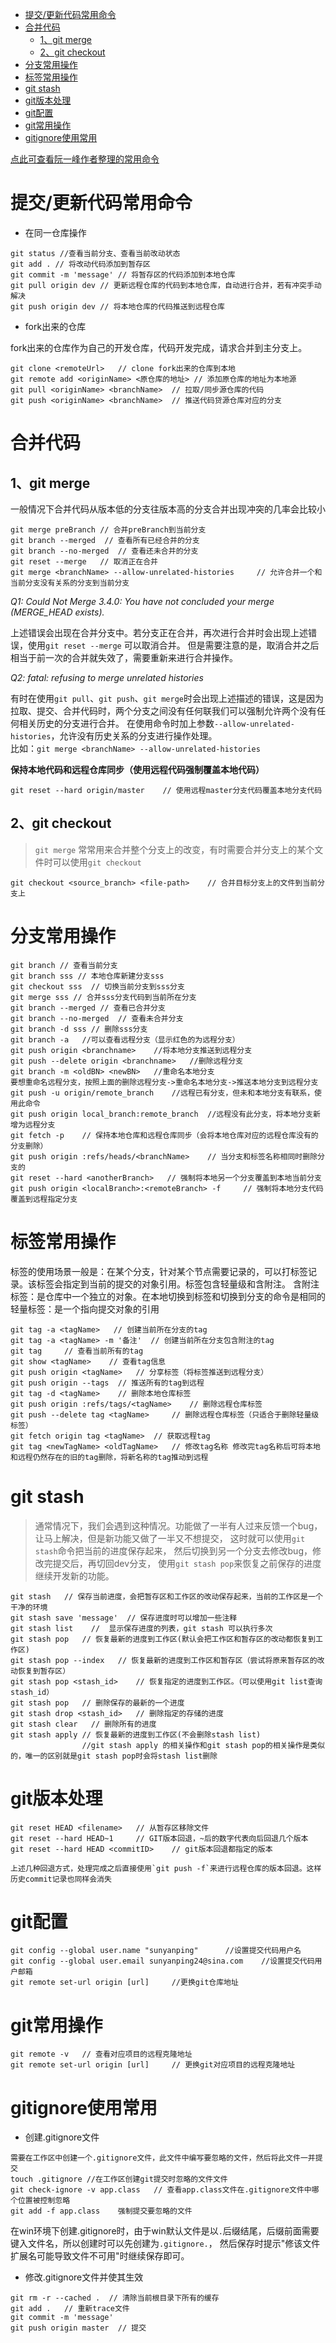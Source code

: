 <!-- TOC -->

- [提交/更新代码常用命令](#提交更新代码常用命令)
- [合并代码](#合并代码)
  - [1、git merge](#1git-merge)
  - [2、git checkout](#2git-checkout)
- [分支常用操作](#分支常用操作)
- [标签常用操作](#标签常用操作)
- [git stash](#git-stash)
- [git版本处理](#git版本处理)
- [git配置](#git配置)
- [git常用操作](#git常用操作)
- [gitignore使用常用](#gitignore使用常用)

<!-- /TOC -->

[点此可查看阮一峰作者整理的常用命令](http://www.ruanyifeng.com/blog/2015/12/git-cheat-sheet.html)

# 提交/更新代码常用命令

- 在同一仓库操作

```
git status //查看当前分支、查看当前改动状态
git add . // 将改动代码添加到暂存区
git commit -m 'message' // 将暂存区的代码添加到本地仓库
git pull origin dev // 更新远程仓库的代码到本地仓库，自动进行合并，若有冲突手动解决
git push origin dev // 将本地仓库的代码推送到远程仓库
```
- fork出来的仓库

fork出来的仓库作为自己的开发仓库，代码开发完成，请求合并到主分支上。

```
git clone <remoteUrl>	// clone fork出来的仓库到本地
git remote add <originName> <原仓库的地址> // 添加原仓库的地址为本地源
git pull <originName> <branchName>	// 拉取/同步源仓库的代码
git push <originName> <branchName>  // 推送代码贷源仓库对应的分支 
```


# 合并代码

## 1、git merge

 一般情况下合并代码从版本低的分支往版本高的分支合并出现冲突的几率会比较小
```
git merge preBranch // 合并preBranch到当前分支
git branch --merged	 // 查看所有已经合并的分支
git branch --no-merged  // 查看还未合并的分支
git reset --merge 	// 取消正在合并
git merge <branchName> --allow-unrelated-histories     // 允许合并一个和当前分支没有关系的分支到当前分支
```
*Q1: Could Not Merge 3.4.0: You have not concluded your merge (MERGE_HEAD exists).*

上述错误会出现在合并分支中。若分支正在合并，再次进行合并时会出现上述错误，使用`git reset --merge` 可以取消合并。
但是需要注意的是，取消合并之后相当于前一次的合并就失效了，需要重新来进行合并操作。

*Q2: fatal: refusing to merge unrelated histories*

有时在使用`git pull`、`git push`、`git merge`时会出现上述描述的错误，这是因为拉取、提交、合并代码时，两个分支之间没有任何联我们可以强制允许两个没有任何相关历史的分支进行合并。
在使用命令时加上参数`--allow-unrelated-histories`，允许没有历史关系的分支进行操作处理。  
比如：`git merge <branchName> --allow-unrelated-histories`

**保持本地代码和远程仓库同步（使用远程代码强制覆盖本地代码）**

```
git reset --hard origin/master    // 使用远程master分支代码覆盖本地分支代码
```

## 2、git checkout 

> `git merge` 常常用来合并整个分支上的改变，有时需要合并分支上的某个文件时可以使用`git checkout`

```
git checkout <source_branch> <file-path>    // 合并目标分支上的文件到当前分支上
```

# 分支常用操作
```
git branch // 查看当前分支
git branch sss // 本地仓库新建分支sss
git checkout sss  // 切换当前分支到sss分支
git merge sss // 合并sss分支代码到当前所在分支
git branch --merged // 查看已合并分支
git branch --no-merged  // 查看未合并分支
git branch -d sss // 删除sss分支
git branch -a	//可以查看远程分支（显示红色的为远程分支）
git push origin <branchname>	//将本地分支推送到远程分支
git push --delete origin <branchname>	//删除远程分支
git branch -m <oldBN> <newBN>	//重命名本地分支
要想重命名远程分支，按照上面的删除远程分支->重命名本地分支->推送本地分支到远程分支
git push -u origin/remote_branch	//远程已有分支，但未和本地分支有联系，使用此命令
git push origin local_branch:remote_branch	//远程没有此分支，将本地分支新增为远程分支
git fetch -p    // 保持本地仓库和远程仓库同步（会将本地仓库对应的远程仓库没有的分支删除）
git push origin :refs/heads/<branchName>	// 当分支和标签名称相同时删除分支的
git reset --hard <anotherBranch>   // 强制将本地另一个分支覆盖到本地当前分支
git push origin <localBranch>:<remoteBranch> -f     // 强制将本地分支代码覆盖到远程指定分支
```

# 标签常用操作

标签的使用场景一般是：在某个分支，针对某个节点需要记录的，可以打标签记录。该标签会指定到当前的提交的对象引用。标签包含轻量级和含附注。
含附注标签：是仓库中一个独立的对象。在本地切换到标签和切换到分支的命令是相同的
轻量标签：是一个指向提交对象的引用
```
git tag -a <tagName>   // 创建当前所在分支的tag
git tag -a <tagName> -m '备注'  // 创建当前所在分支包含附注的tag
git tag     // 查看当前所有的tag
git show <tagName>    // 查看tag信息
git push origin <tagName>   // 分享标签（将标签推送到远程分支）
git push origin --tags  // 推送所有的tag到远程
git tag -d <tagName>    // 删除本地仓库标签
git push origin :refs/tags/<tagName>	// 删除远程仓库标签
git push --delete tag <tagName>     // 删除远程仓库标签（只适合于删除轻量级标签）
git fetch origin tag <tagName>  // 获取远程tag
git tag <newTagName> <oldTagName>   // 修改tag名称 修改完tag名称后可将本地和远程仍然存在的旧的tag删除，将新名称的tag推动到远程
```

# git stash

> 通常情况下，我们会遇到这种情况。功能做了一半有人过来反馈一个bug，让马上解决，但是新功能又做了一半又不想提交，
这时就可以使用`git stash`命令把当前的进度保存起来， 然后切换到另一个分支去修改bug，修改完提交后，再切回dev分支，
使用`git stash pop`来恢复之前保存的进度继续开发新的功能。

```
git stash   // 保存当前进度，会把暂存区和工作区的改动保存起来，当前的工作区是一个干净的环境
git stash save 'message'  // 保存进度时可以增加一些注释
git stash list    //  显示保存进度的列表，git stash 可以执行多次
git stash pop   // 恢复最新的进度到工作区(默认会把工作区和暂存区的改动都恢复到工作区)
git stash pop --index   // 恢复最新的进度到工作区和暂存区（尝试将原来暂存区的改动恢复到暂存区）
git stash pop <stash_id>    // 恢复指定的进度到工作区。（可以使用git list查询stash_id）
git stash pop   // 删除保存的最新的一个进度
git stash drop <stash_id>   // 删除指定的存储的进度
git stash clear   // 删除所有的进度
git stash apply // 恢复最新的进度到工作区(不会删除stash list)
                //git stash apply 的相关操作和git stash pop的相关操作是类似的，唯一的区别就是git stash pop时会将stash list删除
```

# git版本处理

```
git reset HEAD <filename>   // 从暂存区移除文件
git reset --hard HEAD~1     // GIT版本回退，~后的数字代表向后回退几个版本
git reset --hard HEAD <commitID>    // git版本回退都指定的版本

上述几种回退方式，处理完成之后直接使用`git push -f`来进行远程仓库的版本回退。这样历史commit记录也同样会消失
```

# git配置

```
git config --global user.name "sunyanping"		//设置提交代码用户名
git config --global user.email sunyanping24@sina.com	//设置提交代码用户邮箱
git remote set-url origin [url]  	//更换git仓库地址
```

# git常用操作

```
git remote -v   // 查看对应项目的远程克隆地址
git remote set-url origin [url]     // 更换git对应项目的远程克隆地址
```


# gitignore使用常用
- 创建.gitignore文件
```
需要在工作区中创建一个.gitignore文件，此文件中编写要忽略的文件，然后将此文件一并提交
touch .gitignore //在工作区创建git提交时忽略的文件文件
git check-ignore -v app.class	// 查看app.class文件在.gitignore文件中哪个位置被控制忽略
git add -f app.class	强制提交要忽略的文件
```

在win环境下创建.gitignore时，由于win默认文件是以`.`后缀结尾，后缀前面需要键入文件名，所以创建时可以先创建为`.gitignore.`，
然后保存时提示"修该文件扩展名可能导致文件不可用"时继续保存即可。

- 修改.gitignore文件并使其生效

```
git rm -r --cached .  // 清除当前根目录下所有的缓存
git add .   // 重新trace文件
git commit -m 'message'
git push origin master  // 提交
```

